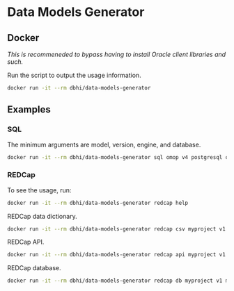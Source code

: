 # Data Models Generator

## Docker

*This is recommeneded to bypass having to install Oracle client libraries and such.*

Run the script to output the usage information.

```bash
docker run -it --rm dbhi/data-models-generator
```

## Examples

### SQL

The minimum arguments are model, version, engine, and database.

```bash
docker run -it --rm dbhi/data-models-generator sql omop v4 postgresql omop_v4_db
```

### REDCap

To see the usage, run:

```bash
docker run -it --rm dbhi/data-models-generator redcap help
```

REDCap data dictionary.

```bash
docker run -it --rm dbhi/data-models-generator redcap csv myproject v1 /path/to/data_dictionary.csv
```

REDCap API.

```bash
docker run -it --rm dbhi/data-models-generator redcap api myproject v1 https://example.com/api/ ABC123
```

REDCap database.

```bash
docker run -it --rm dbhi/data-models-generator redcap db myproject v1 myproject --host=example.com
```
